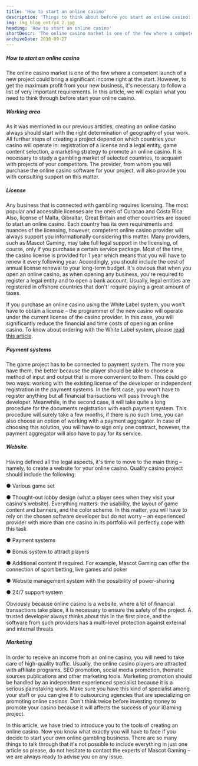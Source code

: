 ```yaml
---
title: 'How to start an online casino'
description: 'Things to think about before you start an online casino: license, payments, website, marketing etc. Expert opinion from experienced casino developer.'
img: img_blog_entry4_2.jpg
heading: 'How to start an online casino'
shortDescr: 'The online casino market is one of the few where a competent launch of a new project could bring a significant income right at the start. However, to get the maximum profit from your new business, it`s necessary to follow a list of very important requirements. In this article, we will explain what you need to think through before start your online casino.'
archiveDate: 2018-09-27
---
```

##### How to start an online casino

The online casino market is one of the few where a competent launch of a new project could bring a significant income right at the start. However, to get the maximum profit from your new business, it's necessary to follow a list of very important requirements. In this article, we will explain what you need to think through before start your online casino.

##### Working area

As it was mentioned in our previous articles, creating an online casino always should start with the right determination of geography of your work. All further steps of creating a project depend on which countries your casino will operate in: registration of a license and a legal entity, game content selection, a marketing strategy to promote an online casino. It is necessary to study a gambling market of selected countries, to acquaint with projects of your competitors. The provider, from whom you will purchase the online casino software for your project, will also provide you with consulting support on this matter.

##### License

Any business that is connected with gambling requires licensing. The most popular and accessible licenses are the ones of Curacao and Costa Rica. Also, license of Malta, Gibraltar, Great Britain and other countries are issued to start an online casino. Each country has its own requirements and nuances of the licensing, however, competent online casino provider will always support you informationally considering this matter. Many providers, such as Mascot Gaming, may take full legal support in the licensing, of course, only if you purchase a certain service package. Most of the time, the casino license is provided for 1 year which means that you will have to renew it every following year. Accordingly, you should include the cost of annual license renewal to your long-term budget. It's obvious that when you open an online casino, as when opening any business, you're required to register a legal entity and to open a bank account. Usually, legal entities are registered in offshore countries that don't' require paying a great amount of taxes.

If you purchase an online casino using the White Label system, you won't have to obtain a license – the programmer of the new casino will operate under the current license of the casino provider. In this case, you will significantly reduce the financial and time costs of opening an online casino. To know about ordering with the White Label system, please [read this article](/blog/whitelabel-vs-turnkey).

##### Payment systems

The game project has to be connected to payment system. The more you have them, the better because the player should be able to choose a method of input and output that is more convenient to them. This could go two ways: working with the existing license of the developer or independent registration in the payment systems. In the first case, you won't have to register anything but all financial transactions will pass through the developer. Meanwhile, in the second case, it will take quite a long procedure for the documents registration with each payment system. This procedure will surely take a few months, if there is no such time, you can also choose an option of working with a payment aggregator. In case of choosing this solution, you will have to sign only one contract, however, the payment aggregator will also have to pay for its service.

##### Website

Having defined all the legal aspects, it's time to move to the main thing – namely, to create a website for your online casino. Quality casino project should include the following:

● Various game set

● Thought-out lobby design (what a player sees when they visit your casino's website). Everything matters: the usability, the layout of game content and banners, and the color scheme. In this matter, you will have to rely on the chosen software developer but do not worry – an experienced provider with more than one casino in its portfolio will perfectly cope with this task

● Payment systems

● Bonus system to attract players

● Additional content if required. For example, Mascot Gaming can offer the connection of sport betting, live games and poker

● Website management system with the possibility of power-sharing

● 24/7 support system

Obviously because online casino is a website, where a lot of financial transactions take place, it is necessary to ensure the safety of the project. A trusted developer always thinks about this in the first place, and the software from such providers has a multi-level protection against external and internal threats.


##### Marketing

In order to receive an income from an online casino, you will need to take care of high-quality traffic. Usually, the online casino players are attracted with affiliate programs, SEO promotion, social media promotion, thematic sources publications and other marketing tools. Marketing promotion should be handled by an independent experienced specialist because it is a serious painstaking work. Make sure you have this kind of specialist among your staff or you can give it to outsourcing agencies that are specializing on promoting online casinos. Don't think twice before investing money to promote your casino because it will affects the success of your iGaming project.

In this article, we have tried to introduce you to the tools of creating an online casino. Now you know what exactly you will have to face if you decide to start your own online gambling business. There are so many things to talk through that it's not possible to include everything in just one article so please, do not hesitate to contact the experts of Mascot Gaming – we are always ready to advise you on any issue.
